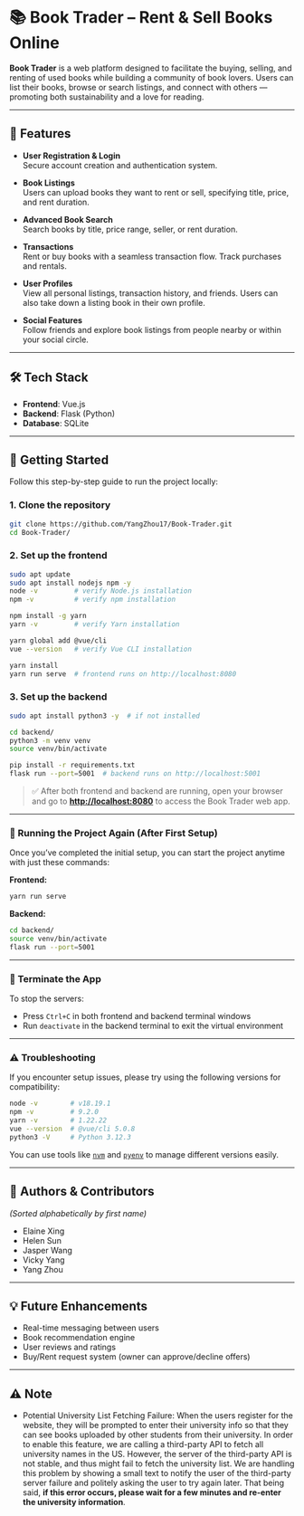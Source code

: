 # 📚 Book Trader – Rent & Sell Books Online

**Book Trader** is a web platform designed to facilitate the buying, selling, and renting of used books while building a community of book lovers. Users can list their books, browse or search listings, and connect with others — promoting both sustainability and a love for reading.

---

## 🌟 Features

- **User Registration & Login**  
  Secure account creation and authentication system.

- **Book Listings**  
  Users can upload books they want to rent or sell, specifying title, price, and rent duration.

- **Advanced Book Search**  
  Search books by title, price range, seller, or rent duration.

- **Transactions**  
  Rent or buy books with a seamless transaction flow. Track purchases and rentals.

- **User Profiles**  
  View all personal listings, transaction history, and friends. Users can also take down a listing book in their own profile. 

- **Social Features**  
  Follow friends and explore book listings from people nearby or within your social circle.

---

## 🛠 Tech Stack

- **Frontend**: Vue.js  
- **Backend**: Flask (Python)  
- **Database**: SQLite  

---

## 🚀 Getting Started

Follow this step-by-step guide to run the project locally:

### 1. Clone the repository

```bash
git clone https://github.com/YangZhou17/Book-Trader.git
cd Book-Trader/
```

### 2. Set up the frontend

```bash
sudo apt update
sudo apt install nodejs npm -y
node -v         # verify Node.js installation
npm -v          # verify npm installation

npm install -g yarn
yarn -v         # verify Yarn installation

yarn global add @vue/cli
vue --version   # verify Vue CLI installation

yarn install
yarn run serve  # frontend runs on http://localhost:8080
```

### 3. Set up the backend

```bash
sudo apt install python3 -y  # if not installed

cd backend/
python3 -m venv venv
source venv/bin/activate

pip install -r requirements.txt
flask run --port=5001  # backend runs on http://localhost:5001
```

> ✅ After both frontend and backend are running, open your browser and go to **[http://localhost:8080](http://localhost:8080)** to access the Book Trader web app.

---

### 🔁 Running the Project Again (After First Setup)

Once you’ve completed the initial setup, you can start the project anytime with just these commands:

**Frontend:**
```bash
yarn run serve
```

**Backend:**
```bash
cd backend/
source venv/bin/activate
flask run --port=5001
```

---

### 🛑 Terminate the App

To stop the servers:

- Press `Ctrl+C` in both frontend and backend terminal windows  
- Run `deactivate` in the backend terminal to exit the virtual environment

---

### ⚠️ Troubleshooting

If you encounter setup issues, please try using the following versions for compatibility:

```bash
node -v        # v18.19.1
npm -v         # 9.2.0
yarn -v        # 1.22.22
vue --version  # @vue/cli 5.0.8
python3 -V     # Python 3.12.3
```

You can use tools like [`nvm`](https://github.com/nvm-sh/nvm) and [`pyenv`](https://github.com/pyenv/pyenv) to manage different versions easily.

---

## 👥 Authors & Contributors

*(Sorted alphabetically by first name)*

- Elaine Xing  
- Helen Sun  
- Jasper Wang  
- Vicky Yang  
- Yang Zhou

---

## 💡 Future Enhancements

- Real-time messaging between users
- Book recommendation engine
- User reviews and ratings
- Buy/Rent request system (owner can approve/decline offers)

---

## ⚠️ Note

- Potential University List Fetching Failure:
When the users register for the website, they will be prompted to enter their university info so that they can see books uploaded by other students from their university. In order to enable this feature, we are calling a third-party API to fetch all university names in the US. However, the server of the third-party API is not stable, and thus might fail to fetch the university list. We are handling this problem by showing a small text to notify the user of the third-party server failure and politely asking the user to try again later. That being said, **if this error occurs, please wait for a few minutes and re-enter the university information**. 
